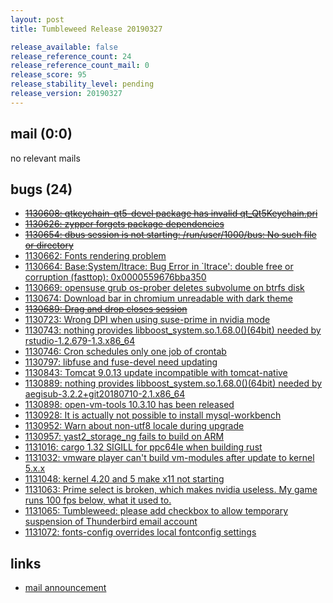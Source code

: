 ```yaml
---
layout: post
title: Tumbleweed Release 20190327

release_available: false
release_reference_count: 24
release_reference_count_mail: 0
release_score: 95
release_stability_level: pending
release_version: 20190327
---
```


## mail (0:0)

no relevant mails

## bugs (24)

<!--more-->

- ~~[1130608: qtkeychain-qt5-devel package has invalid qt_Qt5Keychain.pri](https://bugzilla.opensuse.org/show_bug.cgi?id=1130608)~~
- ~~[1130626: zypper forgets package dependencies](https://bugzilla.opensuse.org/show_bug.cgi?id=1130626)~~
- ~~[1130654: dbus session is not starting: /run/user/1000/bus: No such file or directory](https://bugzilla.opensuse.org/show_bug.cgi?id=1130654)~~
- [1130662: Fonts rendering problem](https://bugzilla.opensuse.org/show_bug.cgi?id=1130662)
- [1130664: Base:System/ltrace: Bug Error in `ltrace': double free or corruption (fasttop): 0x0000559676bba350](https://bugzilla.opensuse.org/show_bug.cgi?id=1130664)
- [1130669: opensuse grub os-prober deletes subvolume on btrfs disk](https://bugzilla.opensuse.org/show_bug.cgi?id=1130669)
- [1130674: Download bar in chromium unreadable with dark theme](https://bugzilla.opensuse.org/show_bug.cgi?id=1130674)
- ~~[1130689: Drag and drop closes session](https://bugzilla.opensuse.org/show_bug.cgi?id=1130689)~~
- [1130723: Wrong DPI when using suse-prime in nvidia mode](https://bugzilla.opensuse.org/show_bug.cgi?id=1130723)
- [1130743: nothing provides libboost_system.so.1.68.0()(64bit) needed by rstudio-1.2.679-1.3.x86_64](https://bugzilla.opensuse.org/show_bug.cgi?id=1130743)
- [1130746: Cron schedules only one job of crontab](https://bugzilla.opensuse.org/show_bug.cgi?id=1130746)
- [1130797: libfuse and fuse-devel need updating](https://bugzilla.opensuse.org/show_bug.cgi?id=1130797)
- [1130843: Tomcat 9.0.13 update incompatible with tomcat-native](https://bugzilla.opensuse.org/show_bug.cgi?id=1130843)
- [1130889: nothing provides libboost_system.so.1.68.0()(64bit) needed by aegisub-3.2.2+git20180710-2.1.x86_64](https://bugzilla.opensuse.org/show_bug.cgi?id=1130889)
- [1130898: open-vm-tools 10.3.10 has been released](https://bugzilla.opensuse.org/show_bug.cgi?id=1130898)
- [1130928: It is actually not possible to install mysql-workbench](https://bugzilla.opensuse.org/show_bug.cgi?id=1130928)
- [1130952: Warn about non-utf8 locale during upgrade](https://bugzilla.opensuse.org/show_bug.cgi?id=1130952)
- [1130957: yast2_storage_ng fails to build on ARM](https://bugzilla.opensuse.org/show_bug.cgi?id=1130957)
- [1131016: cargo 1.32 SIGILL for ppc64le when building rust](https://bugzilla.opensuse.org/show_bug.cgi?id=1131016)
- [1131032: vmware player can't build vm-modules after update to kernel 5.x.x](https://bugzilla.opensuse.org/show_bug.cgi?id=1131032)
- [1131048: kernel 4.20 and 5 make x11 not starting](https://bugzilla.opensuse.org/show_bug.cgi?id=1131048)
- [1131063: Prime select is broken, which makes nvidia useless. My game runs 100 fps below, what it used to.](https://bugzilla.opensuse.org/show_bug.cgi?id=1131063)
- [1131065: Tumbleweed: please add checkbox to allow temporary suspension of Thunderbird email account](https://bugzilla.opensuse.org/show_bug.cgi?id=1131065)
- [1131072: fonts-config overrides local fontconfig settings](https://bugzilla.opensuse.org/show_bug.cgi?id=1131072)



## links

- [mail announcement](https://lists.opensuse.org/opensuse-factory/2019-03/msg00376.html)
